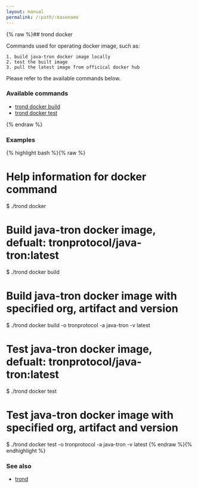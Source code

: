 ```yaml
---
layout: manual
permalink: /:path/:basename
---
```


{% raw %}## trond docker

Commands used for operating docker image, such as:

	1. build java-tron docker image locally
	2. test the built image
	3. pull the latest image from officical docker hub

Please refer to the available commands below.


### Available commands

* [trond docker build](./trond_docker_build)
* [trond docker test](./trond_docker_test)


{% endraw %}
### Examples

{% highlight bash %}{% raw %}
# Help information for docker command
$ ./trond docker

# Build java-tron docker image, defualt: tronprotocol/java-tron:latest
$ ./trond docker build

# Build java-tron docker image with specified org, artifact and version
$ ./trond docker build -o tronprotocol -a java-tron -v latest

# Test java-tron docker image, defualt: tronprotocol/java-tron:latest
$ ./trond docker test

# Test java-tron docker image with specified org, artifact and version
$ ./trond docker test -o tronprotocol -a java-tron -v latest
{% endraw %}{% endhighlight %}

### See also

* [trond](./trond)
